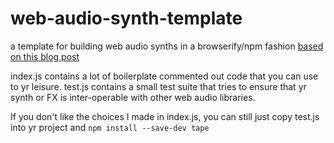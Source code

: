 # web-audio-synth-template

a template for building web audio synths in a browserify/npm fashion [based on this blog post](http://colewillsea.com/blog/publishing-synthesizers-to-npm.html)

index.js contains a lot of boilerplate commented out code that you can use to yr leisure. 
test.js contains a small test suite that tries to ensure that yr synth or FX is inter-operable with other web audio libraries.

If you don't like the choices I made in index.js, you can still just copy test.js into yr project and `npm install --save-dev tape`